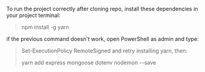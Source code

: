 To run the project correctly after cloning repo, install these dependencies in your project terminal:

> npm install -g yarn
> 
if the previous command doesn't work, open PowerShell as admin and type:
>
> Set-ExecutionPolicy RemoteSigned
and retry installing yarn, then:
>
> yarn add express mongoose dotenv nodemon --save
